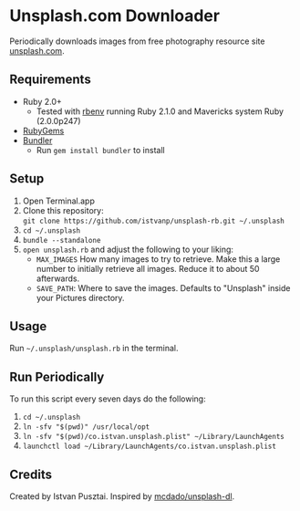 # Unsplash.com Downloader
Periodically downloads images from free photography resource site [unsplash.com](unsplash.com).

## Requirements
- Ruby 2.0+
  - Tested with [rbenv](https://github.com/sstephenson/rbenv) running Ruby 2.1.0 and Mavericks system Ruby (2.0.0p247)
- [RubyGems](http://rubygems.org/)
- [Bundler](https://github.com/bundler/bundler/)
  - Run `gem install bundler` to install

## Setup
1. Open Terminal.app
2. Clone this repository:  
   `git clone https://github.com/istvanp/unsplash-rb.git ~/.unsplash`
3. `cd ~/.unsplash`
4. `bundle --standalone`
5. `open unsplash.rb` and adjust the following to your liking:  
   * `MAX_IMAGES` How many images to try to retrieve. Make this a large number to initially retrieve all images. Reduce it to about 50 afterwards.  
   * `SAVE_PATH`: Where to save the images. Defaults to "Unsplash" inside your Pictures directory.
   
## Usage
Run `~/.unsplash/unsplash.rb` in the terminal.
   
## Run Periodically
To run this script every seven days do the following:

1. `cd ~/.unsplash`
2. `ln -sfv "$(pwd)" /usr/local/opt`
3. `ln -sfv "$(pwd)/co.istvan.unsplash.plist" ~/Library/LaunchAgents`
4. `launchctl load ~/Library/LaunchAgents/co.istvan.unsplash.plist`

## Credits
Created by Istvan Pusztai. Inspired by [mcdado/unsplash-dl](https://github.com/mcdado/unsplash-dl).
